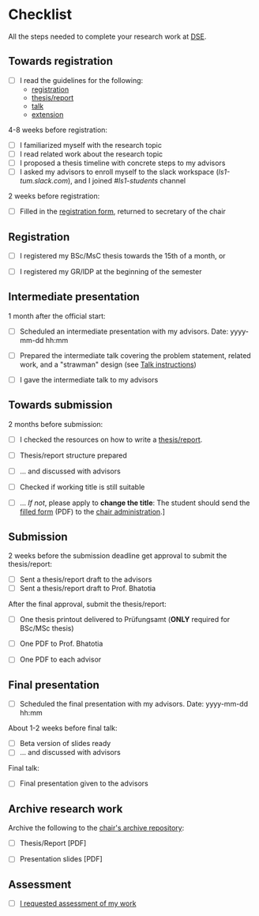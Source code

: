 # Checklist

All the steps needed to complete your research work at [DSE](https://dse.in.tum.de/).


## Towards registration

* [ ] I read the guidelines for the following:
    - [registration](registration/README.md)
    - [thesis/report](thesis-report/README.md)
    - [talk](talk/README.md)
    - [extension](extension/README.md)
    
4-8 weeks before registration:
* [ ] I familiarized myself with the research topic
* [ ] I read related work about the research topic
* [ ] I proposed a thesis timeline with concrete steps to my advisors
* [ ] I asked my advisors to enroll myself to the slack workspace
      (*ls1-tum.slack.com*), and I joined *#ls1-students* channel

2 weeks before registration:
* [ ] Filled in the [registration form](registration/README.md), returned to
      secretary of the chair


## Registration

* [ ] I registered my BSc/MsC thesis towards the 15th of a month, or
* [ ] I registered my GR/IDP at the beginning of the semester


## Intermediate presentation

1 month after the official start:
* [ ] Scheduled an intermediate presentation with my advisors. Date: yyyy-mm-dd hh:mm
* [ ] Prepared the intermediate talk covering the problem statement, related
      work, and a "strawman" design (see [Talk instructions](talk/README.md))
* [ ] I gave the intermediate talk to my advisors


## Towards submission

2 months before submission:
* [ ] I checked the resources on how to write a
      [thesis/report](thesis-report/README.md).
* [ ] Thesis/report structure prepared
* [ ] ... and discussed with advisors
* [ ] Checked if working title is still suitable
* [ ] ... *If not*, please apply to **change the title**: The student should send the [filled form](https://docs.google.com/document/d/1RAxqMniTsX0k2E8NAjYKRjaXo6CRoWmx-5-KDAyJ_DM/edit?usp=sharing) (PDF) to the [chair administration](https://dse.in.tum.de/contact/).]


## Submission 

2 weeks before the submission deadline get approval to submit the
thesis/report:
* [ ] Sent a thesis/report draft to the advisors
* [ ] Sent a thesis/report draft to Prof. Bhatotia

After the final approval, submit the thesis/report:
* [ ] One thesis printout delivered to Prüfungsamt (**ONLY** required for
      BSc/MSc thesis)
* [ ] One PDF to Prof. Bhatotia
* [ ] One PDF to each advisor


## Final presentation

* [ ] Scheduled the final presentation with my advisors. Date: yyyy-mm-dd hh:mm

About 1-2 weeks before final talk:
* [ ] Beta version of slides ready
* [ ] ... and discussed with advisors

Final talk:
* [ ] Final presentation given to the advisors


## Archive research work

Archive the following to the [chair's archive repository](https://github.com/TUM-DSE/research-work-archive):
* [ ] Thesis/Report [PDF]
* [ ] Presentation slides [PDF]


## Assessment

* [ ] [I requested assessment of my work](README.md#Assessment)

